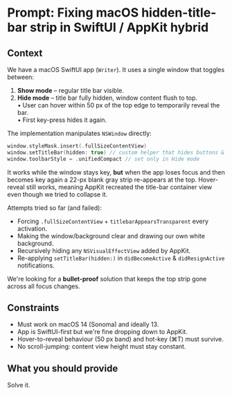 # Prompt: Fixing macOS hidden-title-bar strip in SwiftUI / AppKit hybrid

## Context

We have a macOS SwiftUI app (`Writer`). It uses a single window that toggles between:

1. **Show mode** – regular title bar visible.
2. **Hide mode** – title bar fully hidden, window content flush to top.  
   • User can hover within 50 px of the top edge to temporarily reveal the bar.  
   • First key-press hides it again.

The implementation manipulates `NSWindow` directly:

```swift
window.styleMask.insert(.fullSizeContentView)
window.setTitleBar(hidden: true) // custom helper that hides buttons & toolbar
window.toolbarStyle = .unifiedCompact // set only in Hide mode
```

It works while the window stays key, **but** when the app loses focus and then becomes key again a 22-px blank gray strip re-appears at the top. Hover-reveal still works, meaning AppKit recreated the title-bar container view even though we tried to collapse it.

Attempts tried so far (and failed):

- Forcing `.fullSizeContentView` + `titlebarAppearsTransparent` every activation.
- Making the window/background clear and drawing our own white background.
- Recursively hiding any `NSVisualEffectView` added by AppKit.
- Re-applying `setTitleBar(hidden:)` in `didBecomeActive` & `didResignActive` notifications.

We're looking for a **bullet-proof** solution that keeps the top strip gone across all focus changes.

## Constraints

- Must work on macOS 14 (Sonoma) and ideally 13.
- App is SwiftUI-first but we're fine dropping down to AppKit.
- Hover-to-reveal behaviour (50 px band) and hot-key (⌘T) must survive.
- No scroll-jumping: content view height must stay constant.

## What you should provide
Solve it. 